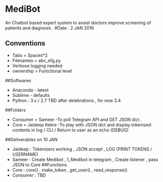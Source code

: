 # MediBot
An Chatbot based expert system to assist doctors improve screening of patients and diagnosis . 
#Date : 2 JAN 2016
## Conventions

* Tabs = Spaces*2 
* Filenames = abc_efg.py
* Verbose logging needed 
* ownership = Funtctional level

##Softwares 
* Anaconda - latest 
* Sublime - defaults 
* Python : 3.x / 2.7 TBD after delebrations , for now 3.4 



##Folders 
* Consumer = Sameer
  -To poll Telegram API and GET JSON dict .
* Core = Jaideep Kekre 
  -To play with JSON dict and display tokenized contents in log / CLI / Return to user as an echo (DEBUG)

##Deliverables on 10 JAN 
* Jaideep : Tokenizers working , JSON accept , LOG (PRINT TOKENS / USERNAME)
* Sameer : Create Medibot , 1_Medibot in telegram , Create listener , pass JSON to Core 
##Functions 
* Core : core() , make_token , get_user() , read_response() 
* Consumer : TBD 


